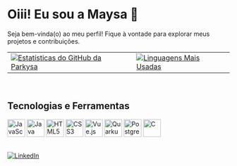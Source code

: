 <h1>Oiii! Eu sou a Maysa 👋</h1>

<p>Seja bem-vinda(o) ao meu perfil! Fique à vontade para explorar meus projetos e contribuições.</p>

<table>
  <tr>
    <td valign="top">
      <a href="https://github.com/anuraghazra/github-readme-stats">
        <img src="https://github-readme-stats.vercel.app/api?username=parkysa&show_icons=true&theme=dracula&hide_border=true&count_private=true&rank_icon=github" alt="Estatísticas do GitHub da Parkysa"/>
      </a>
    </td>
    <td valign="top">
      <a href="https://github.com/anuraghazra/github-readme-stats">
        <img src="https://github-readme-stats.vercel.app/api/top-langs/?username=parkysa&layout=compact&theme=dracula&hide_border=true" alt="Linguagens Mais Usadas"/>
      </a>
    </td>
  </tr>
</table>

<br>

<h2>Tecnologias e Ferramentas</h2>

<p>
  <img height="40" src="https://skillicons.dev/icons?i=js" alt="JavaScript"/>
  <img height="40" src="https://skillicons.dev/icons?i=java" alt="Java"/>
  <img height="40" src="https://skillicons.dev/icons?i=html" alt="HTML5"/>
  <img height="40" src="https://skillicons.dev/icons?i=css" alt="CSS3"/>
  <img height="40" src="https://skillicons.dev/icons?i=vue" alt="Vue.js"/>
  <img height="40" src="https://cdn.simpleicons.org/quarkus/grey" alt="Quarkus"/>
  <img height="40" src="https://skillicons.dev/icons?i=postgres" alt="PostgreSQL"/>
  <img height="40" src="https://skillicons.dev/icons?i=c" alt="C"/>
</p>

<br>

<a href="https://www.linkedin.com/in/maysasacht" target="_blank">
  <img src="https://img.shields.io/badge/LinkedIn-0077B5?style=for-the-badge&logo=linkedin&logoColor=white" alt="LinkedIn">
</a>
